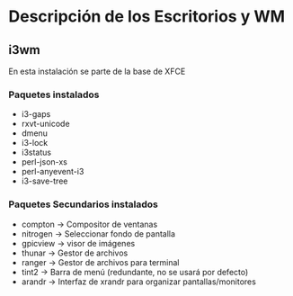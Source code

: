 # Descripción de los Escritorios y WM

## i3wm

En esta instalación se parte de la base de XFCE

### Paquetes instalados

-   i3-gaps
-   rxvt-unicode
-   dmenu
-   i3-lock
-   i3status
-   perl-json-xs
-   perl-anyevent-i3
-   i3-save-tree


### Paquetes Secundarios instalados
-   compton → Compositor de ventanas
-   nitrogen → Seleccionar fondo de pantalla
-   gpicview → visor de imágenes
-   thunar → Gestor de archivos
-   ranger → Gestor de archivos para terminal
-   tint2 → Barra de menú (redundante, no se usará por defecto)
-   arandr → Interfaz de xrandr para organizar pantallas/monitores
